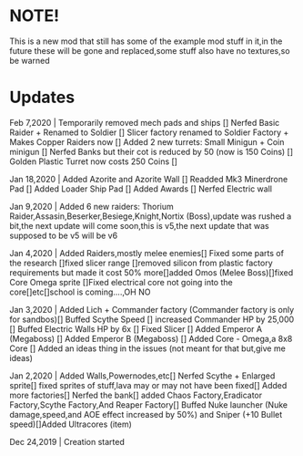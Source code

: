 # NOTE!
This is a new mod that still has some of the example mod stuff in it,in the future these will be gone and replaced,some stuff also have no textures,so be warned

# Updates
Feb 7,2020 | Temporarily removed mech pads and ships [] Nerfed Basic Raider + Renamed to Soldier [] Slicer factory renamed to Soldier Factory + Makes Copper Raiders now [] Added 2 new turrets: Small Minigun + Coin minigun [] Nerfed Banks but their cot is reduced by 50 (now is 150 Coins) [] Golden Plastic Turret now costs 250 Coins []

Jan 18,2020 |
Added Azorite and Azorite Wall [] Readded Mk3 Minerdrone Pad [] Added Loader Ship Pad [] Added Awards [] Nerfed Electric wall

Jan 9,2020 |
Added 6 new raiders: Thorium Raider,Assasin,Beserker,Besiege,Knight,Nortix (Boss),update was rushed a bit,the next update will come soon,this is v5,the next update that was supposed to be v5 will be v6

Jan 4,2020 |
Added Raiders,mostly melee enemies[] Fixed some parts of the research []fixed slicer range []removed silicon from plastic factory requirements but made it cost 50% more[]added Omos (Melee Boss)[]fixed Core Omega sprite []Fixed electrical core not going into the core[]etc[]school is coming....,OH NO

Jan 3,2020 |
Added Lich + Commander factory (Commander factory is only for sandbos)[] Buffed Scythe Speed [] increased Commander HP by 25,000 [] Buffed Electric Walls HP by 6x [] Fixed Slicer [] Added Emperor A (Megaboss) [] Added Emperor B (Megaboss) [] Added Core - Omega,a 8x8 Core [] Added an ideas thing in the issues (not meant for that but,give me ideas)

Jan 2,2020 |
Added Walls,Powernodes,etc[]
Nerfed Scythe + Enlarged sprite[]
fixed sprites of stuff,lava may or may not have been fixed[]
Added more factories[]
Nerfed the bank[]
added Chaos Factory,Eradicator Factory,Scythe Factory,And Reaper Factory[]
Buffed Nuke launcher (Nuke damage,speed,and AOE effect increased by 50%) and Sniper (+10 Bullet speed)[]Added Ultracores (item)

Dec 24,2019 |
Creation started
